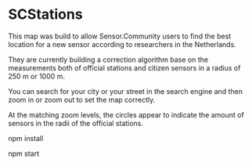 # SCStations

This map was build to allow Sensor.Community users to find the best location for a new sensor according to researchers in the Netherlands.

They are currently building a correction algorithm base on the measurements both of official stations and citizen sensors in a radius of 250 m or 1000 m.

You can search for your city or your street in the search engine and then zoom in or zoom out to set the map correctly.

At the matching zoom levels, the circles appear to indicate the amount of sensors in the radii of the official stations.

npm install

npm start